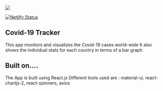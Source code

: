 <img src="https://img.shields.io/badge/client--side-React.js-blue">

[![Netlify Status](https://api.netlify.com/api/v1/badges/81d1cb51-457d-4082-ad57-c89a1911a02f/deploy-status)](https://app.netlify.com/sites/covid-investigator/deploys)

## Covid-19 Tracker

This app monitors and visualizes the Covid-19 cases world-wide
It also shows the individual stats for each country in terms of a bar graph

## Built on....

The App is built using React.js
Different tools used are : material-ui, react-chartjs-2, react-spinners, axios
